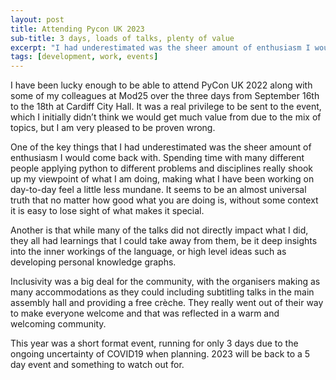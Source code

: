 ```yaml
---
layout: post
title: Attending Pycon UK 2023
sub-title: 3 days, loads of talks, plenty of value
excerpt: "I had underestimated was the sheer amount of enthusiasm I would come back with. Spending time with many different people applying python to different problems and disciplines really shook up my viewpoint..."
tags: [development, work, events]
---
```

I have been lucky enough to be able to attend PyCon UK 2022 along with some of my colleagues at Mod25 over the three days from September 16th to the 18th at Cardiff City Hall. It was a real privilege to be sent to the event, which I initially didn’t think we would get much value from due to the mix of topics, but I am very pleased to be proven wrong.

One of the key things that I had underestimated was the sheer amount of enthusiasm I would come back with. Spending time with many different people applying python to different problems and disciplines really shook up my viewpoint of what I am doing, making what I have been working on day-to-day feel a little less mundane. It seems to be an almost universal truth that no matter how good what you are doing is, without some context it is easy to lose sight of what makes it special.

Another is that while many of the talks did not directly impact what I did, they all had learnings that I could take away from them, be it deep insights into the inner workings of the language, or high level ideas such as developing personal knowledge graphs.

Inclusivity was a big deal for the community, with the organisers making as many accommodations as they could including subtitling talks in the main assembly hall and providing a free crèche. They really went out of their way to make everyone welcome and that was reflected in a warm and welcoming community.

This year was a short format event, running for only 3 days due to the ongoing uncertainty of COVID19 when planning. 2023 will be back to a 5 day event and something to watch out for.

